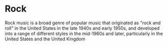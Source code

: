 # Rock

Rock music is a broad genre of popular music that originated as "rock and roll" in the United States in the late 1940s and early 1950s, and developed into a range of different styles in the mid-1960s and later, particularly in the United States and the United Kingdom